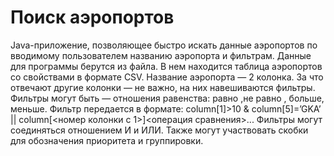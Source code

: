 # Поиск аэропортов
 Java-приложение, позволяющее быстро искать данные аэропортов по вводимому пользователем названию аэропорта и фильтрам.
Данные для программы берутся из файла. В нем находится таблица аэропортов со свойствами в формате CSV. Название аэропорта — 2 колонка. 
За что отвечают другие колонки — не важно, на них навешиваются фильтры. 
Фильтры могут быть — отношения равенства: равно ,не равно , больше, меньше. 
Фильтр передается в формате: 
column[1]>10 & column[5]=’GKA’ || column[<номер колонки с 1>]<операция сравнения>... 
Фильтры могут соединяться отношением И и ИЛИ. 
Также могут участвовать скобки для обозначения приоритета и группировки.
